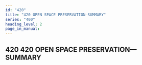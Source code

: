 ```yaml
---
id: "420"
title: "420 OPEN SPACE PRESERVATION—SUMMARY"
series: "400"
heading_level: 2
page_in_manual: 
---
```


## 420 420 OPEN SPACE PRESERVATION—SUMMARY